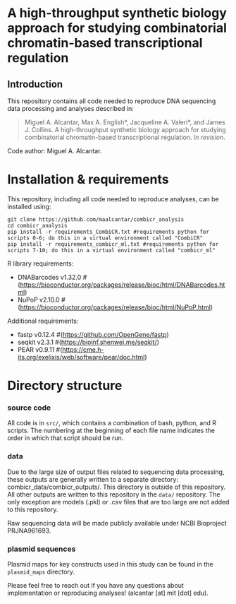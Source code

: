 # A high-throughput synthetic biology approach for studying combinatorial chromatin-based transcriptional regulation
## Introduction 

This repository contains all code needed to reproduce DNA sequencing data processing and analyses described in:
> Miguel A. Alcantar, Max A. English*, Jacqueline A. Valeri*, and James J. Collins. A high-throughput synthetic biology approach for studying combinatorial chromatin-based transcriptional regulation. <i>In revision</i>.

Code author: Miguel A. Alcantar.
# Installation & requirements 

This repository, including all code needed to reproduce analyses, can be installed using:

~~~
git clone https://github.com/maalcantar/combicr_analysis
cd combicr_analysis
pip install -r requirements_CombiCR.txt #requirements python for scripts 0-6; do this in a virtual environment called "CombiCR"
pip install -r requirements_combicr_ml.txt #requirements python for scripts 7-10; do this in a virtual environment called "combicr_ml"
~~~

R library requirements:
* DNABarcodes v1.32.0 #(https://bioconductor.org/packages/release/bioc/html/DNABarcodes.html)
* NuPoP v2.10.0 #(https://bioconductor.org/packages/release/bioc/html/NuPoP.html)

Additional requirements: 
* fastp v0.12.4 #(https://github.com/OpenGene/fastp)
* seqkit v2.3.1 #(https://bioinf.shenwei.me/seqkit/)
* PEAR v0.9.11 #(https://cme.h-its.org/exelixis/web/software/pear/doc.html)


# Directory structure

### source code

All code is in  <code>src/</code>, which contains a combination of bash, python, and R scripts. The numbering at the beginning of each file name indicates the order in which that script should be run.

### data
Due to the large size of output files related to sequencing data processing, these outputs are generally written to a separate directory: combicr_data/combicr_outputs/. This directory is outside of this repository. All other outputs are written to this repository in the  <code>data/</code> repository. The only exception are models (.pkl) or .csv files that are too large are not added to this repository. 



Raw sequencing data will be made publicly available under NCBI Bioproject PRJNA961693.

### plasmid sequences
Plasmid maps for key constructs used in this study can be found in the <code>plasmid_maps</code> directory. 

Please feel free to reach out if you have any questions about implementation or reproducing analyses! (alcantar [at] mit [dot] edu).
